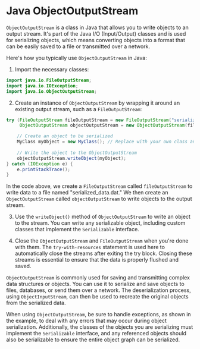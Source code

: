 # Java ObjectOutputStream

`ObjectOutputStream` is a class in Java that allows you to write objects to an output stream. It's part of the Java I/O (Input/Output) classes and is used for serializing objects, which means converting objects into a format that can be easily saved to a file or transmitted over a network.

Here's how you typically use `ObjectOutputStream` in Java:

1. Import the necessary classes:

```java
import java.io.FileOutputStream;
import java.io.IOException;
import java.io.ObjectOutputStream;
```

2. Create an instance of `ObjectOutputStream` by wrapping it around an existing output stream, such as a `FileOutputStream`:

```java
try (FileOutputStream fileOutputStream = new FileOutputStream("serialized_data.dat");
     ObjectOutputStream objectOutputStream = new ObjectOutputStream(fileOutputStream)) {

    // Create an object to be serialized
    MyClass myObject = new MyClass(); // Replace with your own class and object
    
    // Write the object to the ObjectOutputStream
    objectOutputStream.writeObject(myObject);
} catch (IOException e) {
    e.printStackTrace();
}
```

In the code above, we create a `FileOutputStream` called `fileOutputStream` to write data to a file named "serialized_data.dat." We then create an `ObjectOutputStream` called `objectOutputStream` to write objects to the output stream.

3. Use the `writeObject()` method of `ObjectOutputStream` to write an object to the stream. You can write any serializable object, including custom classes that implement the `Serializable` interface.

4. Close the `ObjectOutputStream` and `FileOutputStream` when you're done with them. The `try-with-resources` statement is used here to automatically close the streams after exiting the try block. Closing these streams is essential to ensure that the data is properly flushed and saved.

`ObjectOutputStream` is commonly used for saving and transmitting complex data structures or objects. You can use it to serialize and save objects to files, databases, or send them over a network. The deserialization process, using `ObjectInputStream`, can then be used to recreate the original objects from the serialized data.

When using `ObjectOutputStream`, be sure to handle exceptions, as shown in the example, to deal with any errors that may occur during object serialization. Additionally, the classes of the objects you are serializing must implement the `Serializable` interface, and any referenced objects should also be serializable to ensure the entire object graph can be serialized.